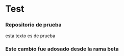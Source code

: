 # Test

### Repositorio de prueba

esta texto es de prueba


### Este cambio fue adosado desde la rama beta
